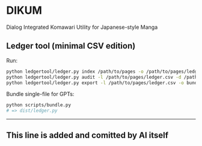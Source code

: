# DIKUM
Dialog Integrated Komawari Utility for Japanese-style Manga 

## Ledger tool (minimal CSV edition)
Run:
```bash
python ledgertool/ledger.py index /path/to/pages -o /path/to/pages/ledger.csv
python ledgertool/ledger.py audit -l /path/to/pages/ledger.csv -d /path/to/pages
python ledgertool/ledger.py export -l /path/to/pages/ledger.csv -o bundle.zip
```

Bundle single-file for GPTs:
```bash
python scripts/bundle.py
# => dist/ledger.py
```

---
## This line is added and comitted by AI itself
